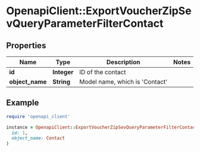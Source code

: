 # OpenapiClient::ExportVoucherZipSevQueryParameterFilterContact

## Properties

| Name | Type | Description | Notes |
| ---- | ---- | ----------- | ----- |
| **id** | **Integer** | ID of the contact |  |
| **object_name** | **String** | Model name, which is &#39;Contact&#39; |  |

## Example

```ruby
require 'openapi_client'

instance = OpenapiClient::ExportVoucherZipSevQueryParameterFilterContact.new(
  id: 1,
  object_name: Contact
)
```

